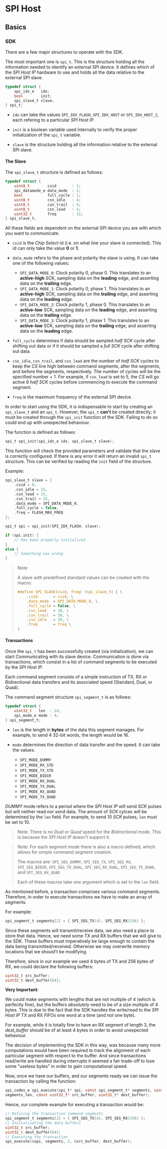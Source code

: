 # SPI Host

## Basics

### SDK

There are a few major structures to operate with the SDK.

The most important one is `spi_t`. This is the structure holding all the 
information needed to identify an external SPI device. It defines which of the
_SPI Host IP_ hardware to use and holds all the data relative to the external SPI slave.

```c
typedef struct {
    spi_idx_e   idx;
    bool        init;
    spi_slave_t slave;
} spi_t;
```

- `idx` can take the values `SPI_IDX_FLASH`, `SPI_IDX_HOST` or `SPI_IDX_HOST_2`,
each refering to a particular _SPI Host IP_.

- `init` is a boolean variable used internally to verify the proper initialization
of the `spi_t` variable.

- `slave` is the structure holding all the information relative to the external
SPI slave.

#### The Slave

The `spi_slave_t` structure is defined as follows:

```c
typedef struct {
    uint8_t        csid       : 2;
    spi_datamode_e data_mode  : 2;
    bool           full_cycle : 1;
    uint8_t        csn_idle   : 4;
    uint8_t        csn_trail  : 4;
    uint8_t        csn_lead   : 4;
    uint32_t       freq       : 32;
} spi_slave_t;
```

All these fields are dependent on the external SPI device you are with which you
want to communicate.

- `csid` is the _Chip Select_ id (i.e. on what line your slave is connected).
This id can only take the value __0__ or __1__.

- `data_mode` refers to the phase and polarity the slave is using. It can take
one of the following values:

    - `SPI_DATA_MODE_0`: Clock polarity 0, phase 0. This translates to an __active-high__
    SCK, sampling data on the __leading__ edge, and asserting data on the __trailing__ edge.
    - `SPI_DATA_MODE_1`: Clock polarity 0, phase 1. This translates to an __active-high__
    SCK, sampling data on the __trailing__ edge, and asserting data on the __leading__ edge.
    - `SPI_DATA_MODE_2`: Clock polarity 1, phase 0. This translates to an __active-low__
    SCK, sampling data on the __leading__ edge, and asserting data on the __trailing__ edge.
    - `SPI_DATA_MODE_3`: Clock polarity 1, phase 1. This translates to an __active-low__
    SCK, sampling data on the __trailing__ edge, and asserting data on the __leading__ edge.

- `full_cycle` determines if data should be sampled _half SCK_ cycle after shifting out data
or if it should be sampled a _full SCK_ cycle after shifting out data. 

- `csn_idle`, `csn_trail`, and `csn_lead` are the number of _half SCK_ cycles to keep
the _CS_ line high between command segments, after the segments, and before the segments,
respectively. The number of cycles will be the specified number + 1. For example, if
`csn_lead` is set to 5, the _CS_ will go active 6 _half SCK_ cycles before commencing
to execute the command segment.

- `freq` is the maximum frequency of the external SPI device.


In order to start using the SDK, it is indispensable to start by creating an `spi_slave_t`
and an `spi_t`. However, the `spi_t` __can't__ be created directly; it must be created
through the `spi_init` function of the SDK. Failing to do so could end up with unexpected
behaviour.

The function is defined as follows:
```c
spi_t spi_init(spi_idx_e idx, spi_slave_t slave);
```

This function will check the provided parameters and validate that the slave is correctly
configured. If there is any error it will return an invalid `spi_t` structure. This can
be verified by reading the `init` field of the structure.

Example:
```c
spi_slave_t slave = {
    .csid = 0,
    .csn_idle = 15,
    .csn_lead = 15,
    .csn_trail = 15,
    .data_mode = SPI_DATA_MODE_0,
    .full_cycle = false,
    .freq = FLASH_MAX_FREQ
};

spi_t spi = spi_init(SPI_IDX_FLASH, slave);

if (spi.init) {
    // Has been properly initialized
}
else {
    // Something was wrong
}
```

> Note
>
> A slave with predefined standard values can be created with the macro:
> ```c
> #define SPI_SLAVE(csid, freq) (spi_slave_t) { \
>     .csid       = csid, \
>     .data_mode  = SPI_DATA_MODE_0, \
>     .full_cycle = false, \
>     .csn_lead   = 10, \
>     .csn_trail  = 10, \
>     .csn_idle   = 10, \
>     .freq       = freq \
> }
> ```

#### Transactions

Once the `spi_t` has been successfully created (via initialization), we can start
Communicating with its slave device. Communication is done via transactions, which
consist in a list of command segments to be executed by the _SPI Host IP_.

Each command segment consists of a simple instruction of TX, RX or Bidirectional
data transfers and its associated speed (Standard, Dual, or Quad).

The command segment structure `spi_segment_t` is as follows:

```c
typedef struct {
    uint32_t   len  : 24;
    spi_mode_e mode : 4;
} spi_segment_t;
```

- `len` is the length in **bytes** of the data this segment manages. For example,
to send 4 32-bit words, the length would be 16.

- `mode` determines the direction of data transfer and the speed. It can take the
values:

    - `SPI_MODE_DUMMY`  
    - `SPI_MODE_RX_STD` 
    - `SPI_MODE_TX_STD` 
    - `SPI_MODE_BIDIR`  
    - `SPI_MODE_RX_DUAL`
    - `SPI_MODE_TX_DUAL`
    - `SPI_MODE_RX_QUAD`
    - `SPI_MODE_TX_QUAD`

_DUMMY_ mode refers to a period where the _SPI Host IP_ will send _SCK_ pulses but will
neither read nor send data. The amount of _SCK_ cylces will be determined by the
`len` field. For example, to send 10 _SCK_ pulses, `len` must be set to 10.

> Note: There is no _Dual_ or _Quad_ speed for the _Bidirectional_ mode. This is
> because the _SPI Host IP_ doesn't support it.

> Note: For each segment _mode_ there is also a macro defined, which allows for simple
> command segment creation.
>
> The macros are: `SPI_SEG_DUMMY`, `SPI_SEG_TX`, `SPI_SEG_RX`, `SPI_SEG_BIDIR`,
> `SPI_SEG_TX_DUAL`, `SPI_SEG_RX_DUAL`, `SPI_SEG_TX_QUAD`, and `SPI_SEG_RX_QUAD`
>
> Each of these macros take one argument which is set to the `len` field.

As mentioned before, a transaction comprises various command segments. Therefore,
in order to execute transactions we have to make an array of segments.

For example:
```c
spi_segment_t segments[2] = { SPI_SEG_TX(4), SPI_SEG_RX(256) };
```

Since these segments will transmit/receive data, we also need a place to store that
data. Hence, we need some TX and RX buffers that we will give to the SDK. These buffers
must imperatively be large enough to contain the data being transmitted/received.
Otherwise we may overwrite memory locations that we should't be modifying.

Therefore, since in our example we used 4 bytes of TX and 256 bytes of RX, we could
declare the following buffers:

```c
uint32_t src_buffer;
uint32_t dest_buffer[64];
```

**Very Important**:

We could make segments with lengths that are not multiple of 4 (which is perfectly 
fine), but the buffers _absolutely_ need to be of a size multiple of 4 bytes. This
is due to the fact that the SDK handles the write/read to the _SPI Host IP_ TX and
RX _FIFOs_ one word at a time (and not one byte).

For example, while it is totally fine to have an RX segment of length 3, the
_dest\_buffer_ should be of at least 4 bytes in order to avoid unexpected behaviour.

The decision of implementing the SDK in this way, was because many more computations
would have been required to track the alignment of each particular segment with
respect to the buffer. And since transactions read/write are handled during interrupts
it seemed a fair trade-off to lose some "useless bytes" in order to gain computational
speed.


Now, once we have our buffers, and our segments ready we can issue the transaction
by calling the function:

```c
spi_codes_e spi_execute(spi_t* spi, const spi_segment_t* segments, uint32_t 
segments_len, const uint32_t* src_buffer, uint32_t* dest_buffer);
```

Hence, our complete example for executing a transaction would be:

```c
// Defining the transaction command segments
spi_segment_t segments[2] = { SPI_SEG_TX(4), SPI_SEG_RX(256) };
// Initializating the data buffers
uint32_t src_buffer;
uint32_t dest_buffer[64];
// Executing the transaction
spi_execute(&spi, segments, 2, &src_buffer, dest_buffer);
```
